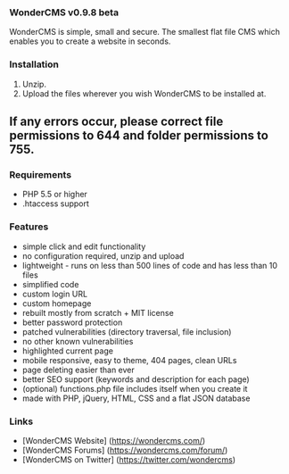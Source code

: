 ### WonderCMS v0.9.8 beta
WonderCMS is simple, small and secure.
The smallest flat file CMS which enables you to create a website in seconds.

### Installation
1.  Unzip.
2.  Upload the files wherever you wish WonderCMS to be installed at.

## If any errors occur, please correct file permissions to 644 and folder permissions to 755.

### Requirements
 - PHP 5.5 or higher
 - .htaccess support

### Features
 - simple click and edit functionality
 - no configuration required, unzip and upload
 - lightweight - runs on less than 500 lines of code and has less than 10 files
 - simplified code
 - custom login URL
 - custom homepage
 - rebuilt mostly from scratch + MIT license
 - better password protection
 - patched vulnerabilities (directory traversal, file inclusion)
 - no other known vulnerabilities
 - highlighted current page
 - mobile responsive, easy to theme, 404 pages, clean URLs
 - page deleting easier than ever
 - better SEO support (keywords and description for each page)
 - (optional) functions.php file includes itself when you create it
 - made with PHP, jQuery, HTML, CSS and a flat JSON database

### Links
- [WonderCMS Website] (https://wondercms.com/)
- [WonderCMS Forums] (https://wondercms.com/forum/)
- [WonderCMS on Twitter] (https://twitter.com/wondercms)
